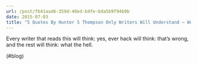 ```yaml
---
url: /post/fb41aad6-359d-40ed-b4fe-bda5b9f94b0b
date: 2015-07-03
title: "5 Quotes By Hunter S Thompson Only Writers Will Understand – Wordables"
---
```


Every writer that reads this will think: yes, ever hack will think: that&#8217;s wrong, and the rest will think: what the hell.



(#blog)